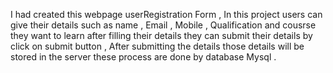 I had created this webpage userRegistration Form , In this project users can give their details such as name , Email , Mobile , Qualification and cousrse they want to learn after filling their details they can submit their details 
by click on submit button , After submitting the details those details will be stored in the server these process are done by database Mysql . 
